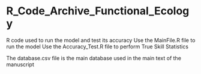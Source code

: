 # R_Code_Archive_Functional_Ecology
R code used to run the model and test its accuracy
Use the MainFile.R file to run the model
Use the Accuracy_Test.R file to perform True Skill Statistics

The database.csv file is the main database used in the main text of the manuscript
